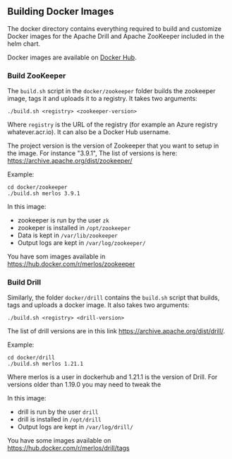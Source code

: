 ## Building Docker Images
The docker directory contains everything required to build and customize Docker images for the Apache Drill and Apache ZooKeeper included in the helm chart.

Docker images are available on [Docker Hub](https://hub.docker.com/u/merlos/). 


### Build ZooKeeper
The `build.sh` script in the `docker/zookeeper` folder builds the zookeeper image, tags it and uploads it to a registry. 
It takes two arguments:

```shell
./build.sh <registry> <zookeeper-version>
```
Where `registry` is the URL of the registry (for example an Azure registry whatever.acr.io). It can also be a Docker Hub username.

The project version is the version of Zookeeper that you want to setup in the image. For instance "3.9.1", The list of versions is here: https://archive.apache.org/dist/zookeeper/

Example:
```shell
cd docker/zookeeper
./build.sh merlos 3.9.1
```

In this image: 
* zookeeper is run by the user `zk`
* zookeper is installed in `/opt/zookeeper`
* Data is kept in `/var/lib/zookeeper`
* Output logs are kept in `/var/log/zookeeper/`


You have som images available in https://hub.docker.com/r/merlos/zookeeper

### Build Drill

Similarly,  the folder `docker/drill` contains the `build.sh` script that  builds, tags and uploads a docker image. It also takes two arguments:

```shell
./build.sh <registry> <drill-version>
```

The list of drill versions are in this link https://archive.apache.org/dist/drill/.

Example:
```
cd docker/drill
./build.sh merlos 1.21.1
```

Where merlos is a user in dockerhub and 1.21.1 is the version of Drill. For versions older than 1.19.0 you may need to tweak the 

In this image: 
* drill is run by the user `drill`
* drill is installed in `/opt/drill`
* Output logs are kept in `/var/log/drill/`


You have some images available on https://hub.docker.com/r/merlos/drill/tags